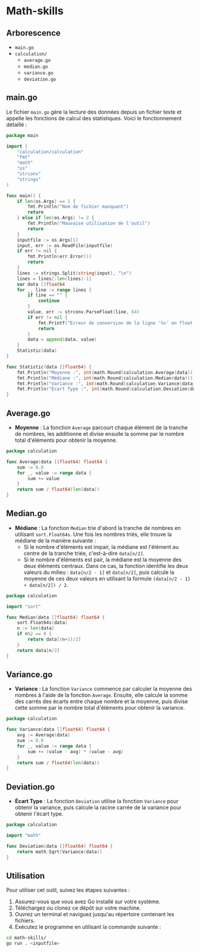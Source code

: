 <h1> Math-skills </h1>

## Arborescence

- `main.go`
- `calculation/`
  - `average.go`
  - `median.go`
  - `variance.go`
  - `deviation.go`

## main.go

Le fichier `main.go` gère la lecture des données depuis un fichier texte et appelle les fonctions de calcul des statistiques. Voici le fonctionnement détaillé :

```go
package main

import (
	"calculation/calculation"
	"fmt"
	"math"
	"os"
	"strconv"
	"strings"
)

func main() {
	if len(os.Args) == 1 {
		fmt.Println("Nom de fichier manquant")
		return
	} else if len(os.Args) != 2 {
		fmt.Println("Mauvaise utilisation de l'outil")
		return
	}
	inputfile := os.Args[1]
	input, err := os.ReadFile(inputfile)
	if err != nil {
		fmt.Println(err.Error())
		return
	}
	lines := strings.Split(string(input), "\n")
	lines = lines[:len(lines)-1]
	var data []float64
	for _, line := range lines {
		if line == "" {
			continue
		}
		value, err := strconv.ParseFloat(line, 64)
		if err != nil {
			fmt.Printf("Erreur de conversion de la ligne '%s' en float : %v\n", line, err)
			return
		}
		data = append(data, value)
	}
	Statistic(data)
}

func Statistic(data []float64) {
	fmt.Println("Moyenne :", int(math.Round(calculation.Average(data))))
	fmt.Println("Médiane :", int(math.Round(calculation.Median(data))))
	fmt.Println("Variance :", int(math.Round(calculation.Variance(data))))
	fmt.Println("Écart Type :", int(math.Round(calculation.Deviation(data))))
}
```

## Average.go

- **Moyenne** : La fonction `Average` parcourt chaque élément de la tranche de nombres, les additionne et divise ensuite la somme par le nombre total d'éléments pour obtenir la moyenne.

```go
package calculation

func Average(data []float64) float64 {
	sum := 0.0
	for _, value := range data {
		sum += value
	}
	return sum / float64(len(data))
}
```

## Median.go

- **Médiane** : La fonction `Median` trie d'abord la tranche de nombres en utilisant `sort.Float64s`. Une fois les nombres triés, elle trouve la médiane de la manière suivante :
    - Si le nombre d'éléments est impair, la médiane est l'élément au centre de la tranche triée, c'est-à-dire `data[n/2]`.
    - Si le nombre d'éléments est pair, la médiane est la moyenne des deux éléments centraux. Dans ce cas, la fonction identifie les deux valeurs du milieu : `data[n/2 - 1]` et `data[n/2]`, puis calcule la moyenne de ces deux valeurs en utilisant la formule `(data[n/2 - 1] + data[n/2]) / 2`.
 
```go
package calculation

import "sort"

func Median(data []float64) float64 {
	sort.Float64s(data)
	n := len(data)
	if n%2 == 0 {
		return data[(n+1)/2]
	}
	return data[n/2]
}
```

## Variance.go

- **Variance** : La fonction `Variance` commence par calculer la moyenne des nombres à l'aide de la fonction `Average`. Ensuite, elle calcule la somme des carrés des écarts entre chaque nombre et la moyenne, puis divise cette somme par le nombre total d'éléments pour obtenir la variance.

```go
package calculation

func Variance(data []float64) float64 {
	avg := Average(data)
	sum := 0.0
	for _, value := range data {
		sum += (value - avg) * (value - avg)
	}
	return sum / float64(len(data))
}
```

## Deviation.go

- **Écart Type** : La fonction `Deviation` utilise la fonction `Variance` pour obtenir la variance, puis calcule la racine carrée de la variance pour obtenir l'écart type.

```go
package calculation

import "math"

func Deviation(data []float64) float64 {
	return math.Sqrt(Variance(data))
}
```

## Utilisation

Pour utiliser cet outil, suivez les étapes suivantes :

1. Assurez-vous que vous avez Go installé sur votre système.
2. Téléchargez ou clonez ce dépôt sur votre machine.
3. Ouvrez un terminal et naviguez jusqu'au répertoire contenant les fichiers.
4. Exécutez le programme en utilisant la commande suivante :

```bash
cd math-skills/
go run . <inputfile>
```






